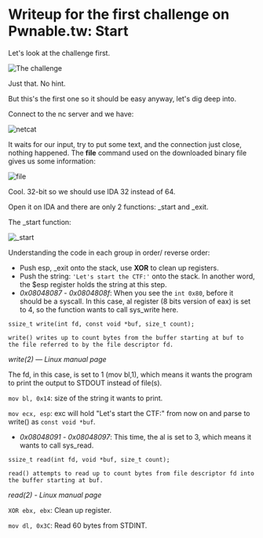 # Writeup for the first challenge on Pwnable.tw: Start

Let's look at the challenge first.

![The challenge](https://media.discordapp.net/attachments/1001097982957068298/1017971596805283854/unknown.png)

Just that. No hint.

But this's the first one so it should be easy anyway, let's dig deep into.

Connect to the nc server and we have:

![netcat](https://media.discordapp.net/attachments/1001097982957068298/1017973004078166037/unknown.png)

It waits for our input, try to put some text, and the connection just close, nothing happened. The **file** command used on the downloaded binary file gives us some information:

![file](https://media.discordapp.net/attachments/1001097982957068298/1017974220078194708/unknown.png)

Cool. 32-bit so we should use IDA 32 instead of 64.

Open it on IDA and there are only 2 functions: _start and _exit.

The _start function:

![_start](https://media.discordapp.net/attachments/1001097982957068298/1017987415325016164/unknown.png)

Understanding the code in each group in order/ reverse order:
- Push esp, _exit onto the stack, use **XOR** to clean up registers.
- Push the string: `'Let's start the CTF:'` onto the stack. In another word, the $esp register holds the string at this step.
- _0x08048087_ - _0x0804808f_: When you see the `int 0x80`, before it should be a syscall. In this case, al register (8 bits version of eax) is set to 4, so the function wants to call sys_write here. 

`ssize_t write(int fd, const void *buf, size_t count);`

`write() writes up to count bytes from the buffer starting at buf to the file referred to by the file descriptor fd.`

_write(2) — Linux manual page_

The fd, in this case, is set to 1 (mov bl,1), which means it wants the program to print the output to STDOUT instead of file(s).

`mov bl, 0x14`: size of the string it wants to print.

`mov ecx, esp`: exc will hold "Let's start the CTF:" from now on and parse to write() as `const void *buf`.

- _0x08048091_ - _0x08048097_: This time, the al is set to 3, which means it wants to call sys_read.

`ssize_t read(int fd, void *buf, size_t count);`

`read() attempts to read up to count bytes from file descriptor fd into the buffer starting at buf.`

_read(2) - Linux manual page_

`XOR ebx, ebx`: Clean up register.

`mov dl, 0x3C`: Read 60 bytes from STDINT.

